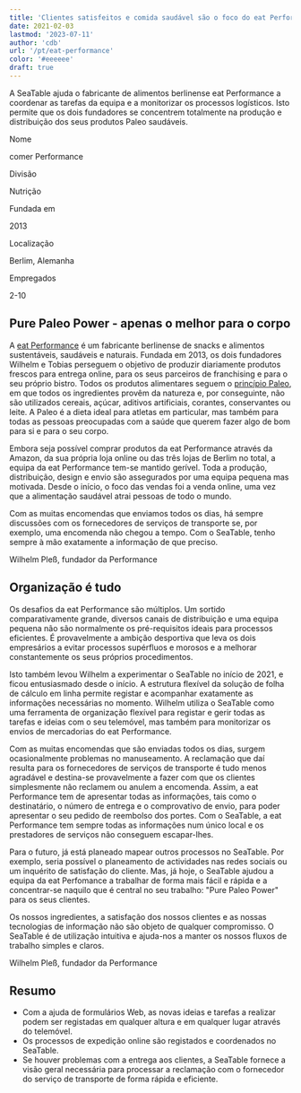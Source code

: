 ```yaml
---
title: 'Clientes satisfeitos e comida saudável são o foco do eat Performance - SeaTable'
date: 2021-02-03
lastmod: '2023-07-11'
author: 'cdb'
url: '/pt/eat-performance'
color: '#eeeeee'
draft: true
---
```


A SeaTable ajuda o fabricante de alimentos berlinense eat Performance a coordenar as tarefas da equipa e a monitorizar os processos logísticos. Isto permite que os dois fundadores se concentrem totalmente na produção e distribuição dos seus produtos Paleo saudáveis.

Nome

comer Performance

Divisão

Nutrição

Fundada em

2013

Localização

Berlim, Alemanha

Empregados

2-10

## Pure Paleo Power - apenas o melhor para o corpo

A [eat Performance](https://eat-performance.com/) é um fabricante berlinense de snacks e alimentos sustentáveis, saudáveis e naturais. Fundada em 2013, os dois fundadores Wilhelm e Tobias perseguem o objetivo de produzir diariamente produtos frescos para entrega online, para os seus parceiros de franchising e para o seu próprio bistro. Todos os produtos alimentares seguem o [princípio Paleo](https://eat-performance.com/eat-LIFESTYLE/Vorteile-von-Paleo/), em que todos os ingredientes provêm da natureza e, por conseguinte, não são utilizados cereais, açúcar, aditivos artificiais, corantes, conservantes ou leite. A Paleo é a dieta ideal para atletas em particular, mas também para todas as pessoas preocupadas com a saúde que querem fazer algo de bom para si e para o seu corpo.

Embora seja possível comprar produtos da eat Performance através da Amazon, da sua própria loja online ou das três lojas de Berlim no total, a equipa da eat Performance tem-se mantido gerível. Toda a produção, distribuição, design e envio são assegurados por uma equipa pequena mas motivada. Desde o início, o foco das vendas foi a venda online, uma vez que a alimentação saudável atrai pessoas de todo o mundo.

Com as muitas encomendas que enviamos todos os dias, há sempre discussões com os fornecedores de serviços de transporte se, por exemplo, uma encomenda não chegou a tempo. Com o SeaTable, tenho sempre à mão exatamente a informação de que preciso.

Wilhelm Pleß, fundador da Performance

## Organização é tudo

Os desafios da eat Performance são múltiplos. Um sortido comparativamente grande, diversos canais de distribuição e uma equipa pequena não são normalmente os pré-requisitos ideais para processos eficientes. É provavelmente a ambição desportiva que leva os dois empresários a evitar processos supérfluos e morosos e a melhorar constantemente os seus próprios procedimentos.

Isto também levou Wilhelm a experimentar o SeaTable no início de 2021, e ficou entusiasmado desde o início. A estrutura flexível da solução de folha de cálculo em linha permite registar e acompanhar exatamente as informações necessárias no momento. Wilhelm utiliza o SeaTable como uma ferramenta de organização flexível para registar e gerir todas as tarefas e ideias com o seu telemóvel, mas também para monitorizar os envios de mercadorias do eat Performance.

Com as muitas encomendas que são enviadas todos os dias, surgem ocasionalmente problemas no manuseamento. A reclamação que daí resulta para os fornecedores de serviços de transporte é tudo menos agradável e destina-se provavelmente a fazer com que os clientes simplesmente não reclamem ou anulem a encomenda. Assim, a eat Performance tem de apresentar todas as informações, tais como o destinatário, o número de entrega e o comprovativo de envio, para poder apresentar o seu pedido de reembolso dos portes. Com o SeaTable, a eat Performance tem sempre todas as informações num único local e os prestadores de serviços não conseguem escapar-lhes.

Para o futuro, já está planeado mapear outros processos no SeaTable. Por exemplo, seria possível o planeamento de actividades nas redes sociais ou um inquérito de satisfação do cliente. Mas, já hoje, o SeaTable ajudou a equipa da eat Perfomance a trabalhar de forma mais fácil e rápida e a concentrar-se naquilo que é central no seu trabalho: "Pure Paleo Power" para os seus clientes.

Os nossos ingredientes, a satisfação dos nossos clientes e as nossas tecnologias de informação não são objeto de qualquer compromisso. O SeaTable é de utilização intuitiva e ajuda-nos a manter os nossos fluxos de trabalho simples e claros.

Wilhelm Pleß, fundador da Performance

## Resumo

- Com a ajuda de formulários Web, as novas ideias e tarefas a realizar podem ser registadas em qualquer altura e em qualquer lugar através do telemóvel.
- Os processos de expedição online são registados e coordenados no SeaTable.
- Se houver problemas com a entrega aos clientes, a SeaTable fornece a visão geral necessária para processar a reclamação com o fornecedor do serviço de transporte de forma rápida e eficiente.
